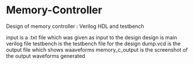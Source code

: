 # Memory-Controller
Design of memory controller : Verilog HDL and testbench

input is a .txt file which was given as input to the design
design is main verilog file
testbench is the testbench file for the design
dump.vcd is the output file which shows waaveforms
memory_c_output is the screenshot of the output waveforms generated
